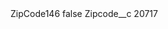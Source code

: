<?xml version="1.0" encoding="UTF-8"?>
<CustomMetadata xmlns="http://soap.sforce.com/2006/04/metadata" xmlns:xsi="http://www.w3.org/2001/XMLSchema-instance" xmlns:xsd="http://www.w3.org/2001/XMLSchema">
    <label>ZipCode146</label>
    <protected>false</protected>
    <values>
        <field>Zipcode__c</field>
        <value xsi:type="xsd:string">20717</value>
    </values>
</CustomMetadata>

